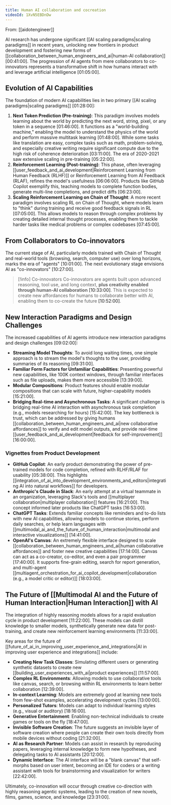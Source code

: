 ```yaml
---
title: Human AI collaboration and cocreation
videoId: 1XvN5EBDnDw
---
```


From: [[aidotengineer]] <br/> 

AI research has undergone significant [[AI scaling paradigms|scaling paradigms]] in recent years, unlocking new frontiers in product development and fostering new forms of [[collaboration_between_human_engineers_and_ai|human-AI collaboration]] <a class="yt-timestamp" data-t="00:41:00">[00:41:00]</a>. The progression of AI agents from mere collaborators to co-innovators represents a transformative shift in how humans interact with and leverage artificial intelligence <a class="yt-timestamp" data-t="01:05:00">[01:05:00]</a>.

## Evolution of AI Capabilities
The foundation of modern AI capabilities lies in two primary [[AI scaling paradigms|scaling paradigms]] <a class="yt-timestamp" data-t="01:28:00">[01:28:00]</a>:

1.  **Next Token Prediction (Pre-training)**: This paradigm involves models learning about the world by predicting the next word, string, pixel, or any token in a sequence <a class="yt-timestamp" data-t="01:46:00">[01:46:00]</a>. It functions as a "world-building machine," enabling the model to understand the physics of the world and perform massive multitask learning <a class="yt-timestamp" data-t="01:48:00">[01:48:00]</a>. While some tasks like translation are easy, complex tasks such as math, problem-solving, and especially creative writing require significant compute due to the high risk of coherence deterioration <a class="yt-timestamp" data-t="03:11:00">[03:11:00]</a>. The era of 2020-2021 saw extensive scaling in pre-training <a class="yt-timestamp" data-t="05:22:00">[05:22:00]</a>.
2.  **Reinforcement Learning (Post-training)**: This phase, often leveraging [[user_feedback_and_ai_development|Reinforcement Learning from Human Feedback (RLHF)]] or Reinforcement Learning from AI Feedback (RLAF), refines the model's usefulness <a class="yt-timestamp" data-t="06:06:00">[06:06:00]</a>. Products like GitHub Copilot exemplify this, teaching models to complete function bodies, generate multi-line completions, and predict diffs <a class="yt-timestamp" data-t="06:23:00">[06:23:00]</a>.
3.  **Scaling Reinforcement Learning on Chain of Thought**: A more recent paradigm involves scaling RL on Chain of Thought, where models learn to "think" during training and receive good feedback signals in RL <a class="yt-timestamp" data-t="07:05:00">[07:05:00]</a>. This allows models to reason through complex problems by creating detailed internal thought processes, enabling them to tackle harder tasks like medical problems or complex codebases <a class="yt-timestamp" data-t="07:45:00">[07:45:00]</a>.

## From Collaborators to Co-innovators
The current stage of AI, particularly models trained with Chain of Thought and real-world tools (browsing, search, computer use) over long horizons, marks the era of "agents" <a class="yt-timestamp" data-t="10:01:00">[10:01:00]</a>. The next evolutionary stage envisions AI as "co-innovators" <a class="yt-timestamp" data-t="10:27:00">[10:27:00]</a>.

> [!info] Co-innovators
> Co-innovators are agents built upon advanced reasoning, tool use, and long context, **plus creativity enabled through human-AI collaboration** <a class="yt-timestamp" data-t="10:33:00">[10:33:00]</a>. This is expected to create new affordances for humans to collaborate better with AI, enabling them to co-create the future <a class="yt-timestamp" data-t="10:52:00">[10:52:00]</a>.

## New Interaction Paradigms and Design Challenges
The increased capabilities of AI agents introduce new interaction paradigms and design challenges <a class="yt-timestamp" data-t="09:02:00">[09:02:00]</a>:

*   **Streaming Model Thoughts**: To avoid long waiting times, one simple approach is to stream the model's thoughts to the user, providing summaries of its reasoning <a class="yt-timestamp" data-t="09:31:00">[09:31:00]</a>.
*   **Familiar Form Factors for Unfamiliar Capabilities**: Presenting powerful new capabilities, like 100K context windows, through familiar interfaces such as file uploads, makes them more accessible <a class="yt-timestamp" data-t="13:39:00">[13:39:00]</a>.
*   **Modular Compositions**: Product features should enable modular compositions that can scale with future, higher-capability models <a class="yt-timestamp" data-t="15:21:00">[15:21:00]</a>.
*   **Bridging Real-time and Asynchronous Tasks**: A significant challenge is bridging real-time AI interaction with asynchronous task completion (e.g., models researching for hours) <a class="yt-timestamp" data-t="15:42:00">[15:42:00]</a>. The key bottleneck is trust, which can be addressed by giving humans [[collaboration_between_human_engineers_and_ai|new collaborative affordances]] to verify and edit model outputs, and provide real-time [[user_feedback_and_ai_development|feedback for self-improvement]] <a class="yt-timestamp" data-t="16:00:00">[16:00:00]</a>.

### Vignettes from Product Development

*   **GitHub Copilot**: An early product demonstrating the power of pre-trained models for code completion, refined with RLHF/RLAF for usability <a class="yt-timestamp" data-t="05:38:00">[05:38:00]</a>. This highlights [[integration_of_ai_into_development_environments_and_editors|integrating AI into natural workflows]] for developers.
*   **Anthropic's Claude in Slack**: An early attempt at a virtual teammate in an organization, leveraging Slack's tools and [[multiplayer collaboration|multiplayer collaboration]] features <a class="yt-timestamp" data-t="16:21:00">[16:21:00]</a>. This concept informed later products like ChatGPT tasks <a class="yt-timestamp" data-t="16:53:00">[16:53:00]</a>.
*   **ChatGPT Tasks**: Extends familiar concepts like reminders and to-do lists with new AI capabilities, allowing models to continue stories, perform daily searches, or help learn languages with [[multimodal_ai_and_the_future_of_human_interaction|multimodal and interactive visualizations]] <a class="yt-timestamp" data-t="14:41:00">[14:41:00]</a>.
*   **OpenAI's Canvas**: An extremely flexible interface designed to scale [[collaboration_between_human_engineers_and_ai|human collaborative affordances]] and foster new creative capabilities <a class="yt-timestamp" data-t="17:14:00">[17:14:00]</a>. Canvas can act as a co-creator, co-editor, and even a pair programmer <a class="yt-timestamp" data-t="17:40:00">[17:40:00]</a>. It supports fine-grain editing, search for report generation, and multi-agent [[multiagent_orchestration_for_ai_copilot_development|collaboration (e.g., a model critic or editor)]] <a class="yt-timestamp" data-t="18:03:00">[18:03:00]</a>.

## The Future of [[Multimodal AI and the Future of Human Interaction|Human Interaction]] with AI
The integration of highly reasoning models allows for a rapid evaluation cycle in product development <a class="yt-timestamp" data-t="11:22:00">[11:22:00]</a>. These models can distill knowledge to smaller models, synthetically generate new data for post-training, and create new reinforcement learning environments <a class="yt-timestamp" data-t="11:33:00">[11:33:00]</a>.

Key areas for the future of [[future_of_ai_in_improving_user_experience_and_integrations|AI in improving user experience and integrations]] include:

*   **Creating New Task Classes**: Simulating different users or generating synthetic datasets to create new [[building_user_experiences_with_ai|product experiences]] <a class="yt-timestamp" data-t="11:57:00">[11:57:00]</a>.
*   **Complex RL Environments**: Allowing models to use collaborative tools like canvas, search, or browsing within RL environments to learn better collaboration <a class="yt-timestamp" data-t="12:39:00">[12:39:00]</a>.
*   **In-context Learning**: Models are extremely good at learning new tools from few-shot examples, accelerating development cycles <a class="yt-timestamp" data-t="13:00:00">[13:00:00]</a>.
*   **Personalized Tutors**: Models can adapt to individual learning styles (e.g., visual or auditory) <a class="yt-timestamp" data-t="18:16:00">[18:16:00]</a>.
*   **Generative Entertainment**: Enabling non-technical individuals to create games or tools on the fly <a class="yt-timestamp" data-t="18:47:00">[18:47:00]</a>.
*   **Invisible Software Creation**: The future suggests an invisible layer of software creation where people can create their own tools directly from mobile devices without coding <a class="yt-timestamp" data-t="21:32:00">[21:32:00]</a>.
*   **AI as Research Partner**: Models can assist in research by reproducing papers, leveraging internal knowledge to form new hypotheses, and delegating tasks to AI assistants <a class="yt-timestamp" data-t="20:12:00">[20:12:00]</a>.
*   **Dynamic Interface**: The AI interface will be a "blank canvas" that self-morphs based on user intent, becoming an IDE for coders or a writing assistant with tools for brainstorming and visualization for writers <a class="yt-timestamp" data-t="22:42:00">[22:42:00]</a>.

Ultimately, co-innovation will occur through creative co-direction with highly reasoning agentic systems, leading to the creation of new novels, films, games, science, and knowledge <a class="yt-timestamp" data-t="23:31:00">[23:31:00]</a>.